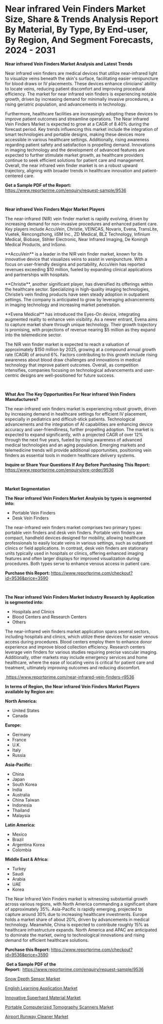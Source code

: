 <p><h1>Near infrared Vein Finders Market Size, Share & Trends Analysis Report By Material, By Type, By End-user, By Region, And Segment Forecasts, 2024 - 2031</h1></p><p><strong>Near infrared Vein Finders Market Analysis and Latest Trends</strong></p>
<p><p>Near infrared vein finders are medical devices that utilize near-infrared light to visualize veins beneath the skin's surface, facilitating easier venipuncture for blood draws or IV placements. These devices enhance clinicians' ability to locate veins, reducing patient discomfort and improving procedural efficiency. The market for near infrared vein finders is experiencing notable growth, driven by increasing demand for minimally invasive procedures, a rising geriatric population, and advancements in technology. </p><p>Furthermore, healthcare facilities are increasingly adopting these devices to improve patient outcomes and streamline operations. The Near infrared Vein Finders Market is expected to grow at a CAGR of 8.40% during the forecast period. Key trends influencing this market include the integration of smart technologies and portable designs, making these devices more accessible in various healthcare settings. Additionally, rising awareness regarding patient safety and satisfaction is propelling demand. Innovations in imaging technology and the development of advanced features are expected to further stimulate market growth, as healthcare providers continue to seek efficient solutions for patient care and management. Overall, the near infrared vein finder market is on a robust upward trajectory, aligning with broader trends in healthcare innovation and patient-centered care.</p></p>
<p><strong>Get a Sample PDF of the Report:&nbsp;</strong> <a href="https://www.reportprime.com/enquiry/request-sample/9536">https://www.reportprime.com/enquiry/request-sample/9536</a></p>
<p>&nbsp;</p>
<p><strong>Near infrared Vein Finders Major Market Players</strong></p>
<p><p>The near-infrared (NIR) vein finder market is rapidly evolving, driven by increasing demand for non-invasive procedures and enhanced patient care. Key players include AccuVein, Christie, VEINCAS, Novarix, Evena, TransLite, Vuetek, Rencongzhong, iiSM Inc., ZD Medical, BLZ Technology, Infinium Medical, Biobase, Stihler Electronic, Near Infrared Imaging, De Koningh Medical Products, and InSono.</p><p>**AccuVein** is a leader in the NIR vein finder market, known for its innovative device that visualizes veins to assist in venipuncture. With a focus on user-friendly designs and portability, AccuVein has reported revenues exceeding $10 million, fueled by expanding clinical applications and partnerships with hospitals.</p><p>**Christie**, another significant player, has diversified its offerings within the healthcare sector. Specializing in high-quality imaging technologies, Christie’s vein finding products have seen steady adoption in outpatient settings. The company is anticipated to grow by leveraging advancements in imaging technology and increasing market penetration.</p><p>**Evena Medical** has introduced the Eyes-On device, integrating augmented reality to enhance vein visibility. As a newer entrant, Evena aims to capture market share through unique technology. Their growth trajectory is promising, with projections of revenue nearing $5 million as they expand into the telemedicine sector.</p><p>The NIR vein finder market is expected to reach a valuation of approximately $150 million by 2025, growing at a compound annual growth rate (CAGR) of around 6%. Factors contributing to this growth include rising awareness about blood draw challenges and innovations in medical technology that improve patient outcomes. Overall, as competition intensifies, companies focusing on technological advancements and user-centric designs are well-positioned for future success.</p></p>
<p>&nbsp;</p>
<p><strong>What Are The Key Opportunities For Near infrared Vein Finders Manufacturers?</strong></p>
<p><p>The near-infrared vein finders market is experiencing robust growth, driven by increasing demand in healthcare settings for efficient IV placement, especially in pediatrics and difficult-stick patients. Technological advancements and the integration of AI capabilities are enhancing device accuracy and user-friendliness, further propelling adoption. The market is expected to expand significantly, with a projected CAGR of over 12% through the next five years, fueled by rising awareness of advanced medical technologies and an aging population. Emerging markets and telemedicine trends will provide additional opportunities, positioning vein finders as essential tools in modern healthcare delivery systems.</p></p>
<p><strong>Inquire or Share Your Questions If Any Before Purchasing This Report:</strong> <a href="https://www.reportprime.com/enquiry/pre-order/9536">https://www.reportprime.com/enquiry/pre-order/9536</a></p>
<p>&nbsp;</p>
<p><strong>Market Segmentation</strong></p>
<p><strong>The Near infrared Vein Finders Market Analysis by types is segmented into:</strong></p>
<p><ul><li>Portable Vein Finders</li><li>Desk Vein Finders</li></ul></p>
<p><p>The near-infrared vein finders market comprises two primary types: portable vein finders and desk vein finders. Portable vein finders are compact, handheld devices designed for mobility, allowing healthcare professionals to easily locate veins in various settings, such as outpatient clinics or field applications. In contrast, desk vein finders are stationary units typically used in hospitals or clinics, offering enhanced imaging features and often larger displays for improved visualization during procedures. Both types serve to enhance venous access in patient care.</p></p>
<p><strong>Purchase this Report:&nbsp;</strong><a href="https://www.reportprime.com/checkout?id=9536&price=3590">https://www.reportprime.com/checkout?id=9536&price=3590</a></p>
<p>&nbsp;</p>
<p><strong>The Near infrared Vein Finders Market Industry Research by Application is segmented into:</strong></p>
<p><ul><li>Hospitals and Clinics</li><li>Blood Centers and Research Centers</li><li>Others</li></ul></p>
<p><p>The near-infrared vein finders market application spans several sectors, including hospitals and clinics, which utilize these devices for easier venous access during procedures. Blood centers employ them to enhance donor experience and improve blood collection efficiency. Research centers leverage vein finders for various studies requiring precise vascular imaging. Additionally, other markets may include emergency services and home healthcare, where the ease of locating veins is critical for patient care and treatment, ultimately improving outcomes and reducing discomfort.</p></p>
<p><a href="https://www.reportprime.com/near-infrared-vein-finders-r9536">&nbsp;https://www.reportprime.com/near-infrared-vein-finders-r9536</a></p>
<p><strong>In terms of Region, the Near infrared Vein Finders Market Players available by Region are:</strong></p>
<p>
    <p> <strong> North America: </strong>
        <ul>
            <li>United States</li>
            <li>Canada</li>
        </ul>
        </p> 
    <p> <strong> Europe: </strong>
        <ul>
            <li>Germany</li>
            <li>France</li>
            <li>U.K.</li>
            <li>Italy</li>
            <li>Russia</li>
        </ul>
        </p> 
    <p> <strong> Asia-Pacific: </strong>
        <ul>
            <li>China</li>
            <li>Japan</li>
            <li>South Korea</li>
            <li>India</li>
            <li>Australia</li>
            <li>China Taiwan</li>
            <li>Indonesia</li>
            <li>Thailand</li>
            <li>Malaysia</li>
        </ul>
        </p> 
    <p> <strong> Latin America: </strong>
        <ul>
            <li>Mexico</li>
            <li>Brazil</li>
            <li>Argentina Korea</li>
            <li>Colombia</li>
        </ul>
        </p> 
    <p> <strong> Middle East & Africa: </strong>
        <ul>
            <li>Turkey</li>
            <li>Saudi</li>
            <li>Arabia</li>
            <li>UAE</li>
            <li>Korea</li>
        </ul>
    </p>
    </p>
<p><p>The Near Infrared Vein Finders market is witnessing substantial growth across various regions, with North America commanding a significant share of approximately 35%. Asia-Pacific is rapidly emerging, projected to capture around 30% due to increasing healthcare investments. Europe holds a market share of about 20%, driven by advancements in medical technology. Meanwhile, China is expected to contribute roughly 15% as healthcare infrastructure expands. North America and APAC are anticipated to dominate the market, owing to technological innovations and rising demand for efficient healthcare solutions.</p></p>
<p><strong>Purchase this Report: </strong><a href="https://www.reportprime.com/checkout?id=9536&price=3590">https://www.reportprime.com/checkout?id=9536&price=3590</a></p>
<p>&nbsp;<strong>Get a Sample PDF of the Report:&nbsp;&nbsp;</strong><a href="https://www.reportprime.com/enquiry/request-sample/9536">https://www.reportprime.com/enquiry/request-sample/9536</a></p>
<p><strong></strong></p>
<p><p><a href="https://www.linkedin.com/pulse/emerging-opportunities-challenges-global-snow-depth-sensor-gzltf?trackingId=P6iqkKm6TRCz7DXYlPZsWA%3D%3D">Snow Depth Sensor Market</a></p><p><a href="https://issuu.com/reportprime-2/docs/english-learning-application-market_ea3a05b6bd526a">English Learning Application Market</a></p><p><a href="https://medium.com/@dylanpullman2023/the-innovative-superhard-material-industry-analysis-report-offers-a-comprehensive-and-current-27906dd228a7">Innovative Superhard Material Market</a></p><p><a href="https://github.com/lylyparadise/Market-Research-Report-List-5/blob/main/portable-computerized-tomography-scanners-market.md">Portable Computerized Tomography Scanners Market</a></p><p><a href="https://www.linkedin.com/pulse/market-insights-global-airport-runway-cleaner-forecast-innovation-ucuee?trackingId=IdQdFmjWRRWREABl8VNnsw%3D%3D">Airport Runway Cleaner Market</a></p></p>